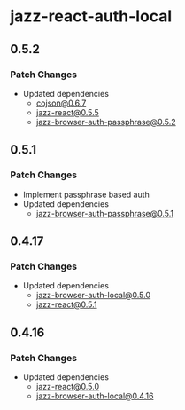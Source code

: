 # jazz-react-auth-local

## 0.5.2

### Patch Changes

- Updated dependencies
  - cojson@0.6.7
  - jazz-react@0.5.5
  - jazz-browser-auth-passphrase@0.5.2

## 0.5.1

### Patch Changes

- Implement passphrase based auth
- Updated dependencies
  - jazz-browser-auth-passphrase@0.5.1

## 0.4.17

### Patch Changes

- Updated dependencies
  - jazz-browser-auth-local@0.5.0
  - jazz-react@0.5.1

## 0.4.16

### Patch Changes

- Updated dependencies
  - jazz-react@0.5.0
  - jazz-browser-auth-local@0.4.16
